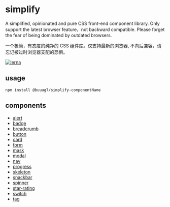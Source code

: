 # simplify

A simplified, opinionated and pure CSS front-end component library. Only support the latest browser feature，not backward
compatible. Please forget the fear of being dominated by outdated browsers.

一个极简，有态度的纯净的 CSS 组件库。仅支持最新的浏览器, 不向后兼容，请忘记被过时浏览器支配的恐惧。

[![lerna](https://img.shields.io/badge/maintained%20with-lerna-cc00ff.svg)](https://lerna.js.org/)

## usage

```
npm install @buuug7/simplify-componentName
```

## components

+ [alert](./packages/alert/README.md)
+ [badge](./packages/badge/README.md)
+ [breadcrumb](./packages/breadcrumb/README.md)
+ [button](./packages/button/README.md)
+ [card](./packages/card/README.md)
+ [form](./packages/form/README.md)
+ [mask](./packages/mask/README.md)
+ [modal](./packages/modal/README.md)
+ [nav](./packages/nav/README.md)
+ [progress](./packages/progress/README.md)
+ [skeleton](./packages/skeleton/README.md)
+ [snackbar](./packages/snackbar/README.md)
+ [spinner](./packages/spinner/README.md)
+ [star-rating](./packages/star-rating/README.md)
+ [switch](./packages/switch/README.md)
+ [tag](./packages/tag/README.md)

